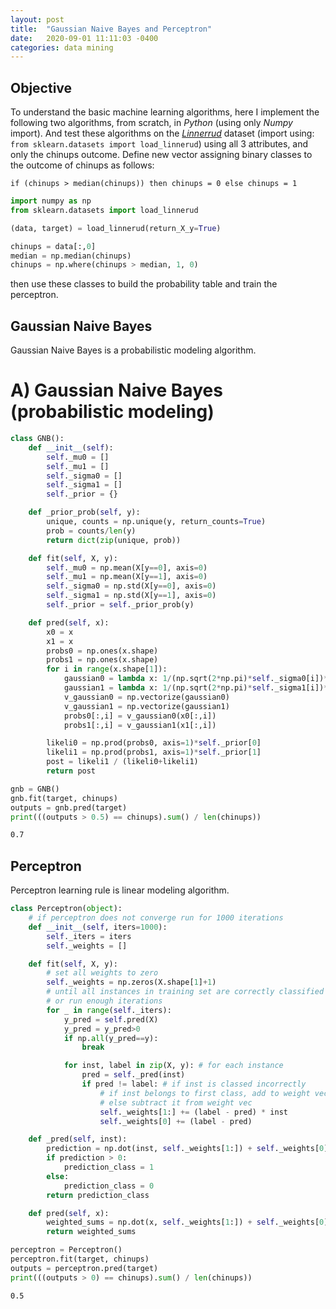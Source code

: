 ```yaml
---
layout: post
title:  "Gaussian Naive Bayes and Perceptron"
date:   2020-09-01 11:11:03 -0400
categories: data mining
---
```

## Objective
To understand the basic machine learning algorithms, here I implement the following two algorithms, from scratch, in *Python* (using only *Numpy* import). And test these algorithms on the [*Linnerrud*](https://scikit-learn.org/stable/datasets/index.html#linnerrud-dataset "Linnerrud dataset") dataset (import using: `from sklearn.datasets import load_linnerud`) using all 3 attributes, and only the chinups outcome. Define new vector assigning binary classes to the outcome of chinups as follows:

`if (chinups > median(chinups)) then chinups = 0 else chinups = 1`

```python
import numpy as np
from sklearn.datasets import load_linnerud

(data, target) = load_linnerud(return_X_y=True)

chinups = data[:,0]
median = np.median(chinups)
chinups = np.where(chinups > median, 1, 0)
```

then use these classes to build the probability table and train the perceptron.

## Gaussian Naive Bayes
Gaussian Naive Bayes is a probabilistic modeling algorithm.



# A) Gaussian Naive Bayes (probabilistic modeling)

```python
class GNB():
    def __init__(self):
        self._mu0 = []
        self._mu1 = []
        self._sigma0 = []
        self._sigma1 = []
        self._prior = {}

    def _prior_prob(self, y):
        unique, counts = np.unique(y, return_counts=True)
        prob = counts/len(y)
        return dict(zip(unique, prob))

    def fit(self, X, y):
        self._mu0 = np.mean(X[y==0], axis=0)
        self._mu1 = np.mean(X[y==1], axis=0)
        self._sigma0 = np.std(X[y==0], axis=0)
        self._sigma1 = np.std(X[y==1], axis=0)
        self._prior = self._prior_prob(y)

    def pred(self, x):
        x0 = x
        x1 = x
        probs0 = np.ones(x.shape)
        probs1 = np.ones(x.shape)
        for i in range(x.shape[1]):
            gaussian0 = lambda x: 1/(np.sqrt(2*np.pi)*self._sigma0[i])*np.exp((-(x-self._mu0[i])**2)/(2*self._sigma0[i]**2))
            gaussian1 = lambda x: 1/(np.sqrt(2*np.pi)*self._sigma1[i])*np.exp((-(x-self._mu1[i])**2)/(2*self._sigma1[i]**2))
            v_gaussian0 = np.vectorize(gaussian0)
            v_gaussian1 = np.vectorize(gaussian1)
            probs0[:,i] = v_gaussian0(x0[:,i])
            probs1[:,i] = v_gaussian1(x1[:,i])

        likeli0 = np.prod(probs0, axis=1)*self._prior[0]
        likeli1 = np.prod(probs1, axis=1)*self._prior[1]
        post = likeli1 / (likeli0+likeli1)
        return post
```

```python
gnb = GNB()
gnb.fit(target, chinups)
outputs = gnb.pred(target)
print(((outputs > 0.5) == chinups).sum() / len(chinups))
```

```sh
0.7
```

## Perceptron
Perceptron learning rule is linear modeling algorithm.

```python
class Perceptron(object):
    # if perceptron does not converge run for 1000 iterations
    def __init__(self, iters=1000):
        self._iters = iters
        self._weights = []

    def fit(self, X, y):
        # set all weights to zero
        self._weights = np.zeros(X.shape[1]+1)
        # until all instances in training set are correctly classified
        # or run enough iterations
        for _ in range(self._iters):
            y_pred = self.pred(X)
            y_pred = y_pred>0
            if np.all(y_pred==y):
                break

            for inst, label in zip(X, y): # for each instance
                pred = self._pred(inst)
                if pred != label: # if inst is classed incorrectly
                    # if inst belongs to first class, add to weight vec
                    # else subtract it from weight vec
                    self._weights[1:] += (label - pred) * inst
                    self._weights[0] += (label - pred)

    def _pred(self, inst):
        prediction = np.dot(inst, self._weights[1:]) + self._weights[0]
        if prediction > 0:
            prediction_class = 1
        else:
            prediction_class = 0
        return prediction_class

    def pred(self, x):
        weighted_sums = np.dot(x, self._weights[1:]) + self._weights[0]
        return weighted_sums
```

```python
perceptron = Perceptron()
perceptron.fit(target, chinups)
outputs = perceptron.pred(target)
print(((outputs > 0) == chinups).sum() / len(chinups))
```

```sh
0.5
```
